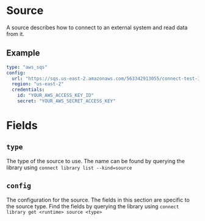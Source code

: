 # Source
A source describes how to connect to an external system and read data from it.

## Example
```yaml
type: "aws_sqs"
config:
  url: "https://sqs.us-east-2.amazonaws.com/563342913055/connect-test-1"
  region: "us-east-2"
  credentials:
    id: "YOUR_AWS_ACCESS_KEY_ID"
    secret: "YOUR_AWS_SECRET_ACCESS_KEY"
```

# Fields
## `type`
The type of the source to use. The name can be found by querying the library using
`connect library list --kind=source`

## `config`
The configuration for the source. The fields in this section are specific to the source type. Find
the fields by querying the library using `connect library get <runtime> source <type>`
